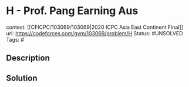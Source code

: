 # H - Prof. Pang Earning Aus

contest: [[CFICPC/103069/103069|2020 ICPC Asia East Continent Final]]
url: https://codeforces.com/gym/103069/problem/H
Status: #UNSOLVED
Tags: #

## Description

## Solution

